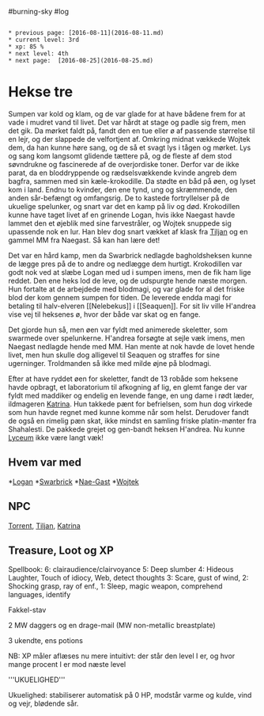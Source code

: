#burning-sky #log

```ad-info

* previous page: [2016-08-11](2016-08-11.md)
* current level: 3rd
* xp: 85 %
* next level: 4th
* next page:  [2016-08-25](2016-08-25.md) 
```

# Hekse tre  
Sumpen var kold og klam, og de var glade for at have bådene frem for at vade i mudret vand til livet. Det var hårdt at stage og padle sig frem, men det gik. Da mørket faldt på, fandt den en tue eller ø af passende størrelse til en lejr, og der slappede de velfortjent af. Omkring midnat vækkede Wojtek dem, da han kunne høre sang, og de så et svagt lys i tågen og mørket. Lys og sang kom langsomt glidende tættere på, og de fleste af dem stod søvndrukne og fascinerede af de overjordiske toner. Derfor var de ikke parat, da en bloddryppende og rædselsvækkende kvinde angreb dem bagfra, sammen med sin kæle-krokodille. Da stødte en båd på øen, og lyset kom i land. Endnu to kvinder, den ene tynd, ung og skræmmende, den anden sår-befængt og omfangsrig. De to kastede fortryllelser på de ukuelige spelunker, og snart var det en kamp på liv og død. Krokodillen kunne have taget livet af en grinende Logan, hvis ikke Naegast havde lammet den et øjeblik med sine farvestråler, og Wojtek snuppede sig upassende nok en lur. Han blev dog snart vækket af klask fra [Tiljan](Tiljan.md) og en gammel MM fra Naegast. Så kan han lære det!
Det var en hård kamp, men da Swarbrick nedlagde bagholdsheksen kunne de lægge pres på de to andre og nedlægge dem hurtigt. Krokodillen var godt nok ved at slæbe Logan med ud i sumpen imens, men de fik ham lige reddet. Den ene heks lod de leve, og de udspurgte hende næste morgen. Hun fortalte at de arbejdede med blodmagi, og var glade for al det friske blod der kom gennem sumpen for tiden. De leverede endda magi for betaling til halv-elveren [[Nelebekus]] i [[Seaquen]]. For sit liv ville H'andrea vise vej til heksenes ø, hvor der både var skat og en fange. 
Det gjorde hun så, men øen var fyldt med animerede skeletter, som swarmede over spelunkerne. H'andrea forsøgte at sejle væk imens, men Naegast nedlagde hende med MM. Han mente at nok havde de lovet hende livet, men hun skulle dog alligevel til Seaquen og straffes for sine ugerninger. Troldmanden så ikke med milde øjne på blodmagi.
Efter at have ryddet øen for skeletter, fandt de 13 robåde som heksene havde opbragt, et laboratorium til afkogning af lig, en glemt fange der var fyldt med maddiker og endelig en levende fange, en ung dame i rødt læder, ildmageren [Katrina](Katrina.md). Hun takkede pænt for befrielsen, som hun dog virkede som hun havde regnet med kunne komme når som helst. Derudover fandt de også en rimelig pæn skat, ikke mindst en samling friske platin-mønter fra Shahalesti. De pakkede grejet og gen-bandt heksen H'andrea. Nu kunne [Lyceum](Lyceum.md) ikke være langt væk!
## Hvem var med 
*[Logan](Logan.md)
*[Swarbrick](Swarbrick%20Everwood.md)
*[Nae-Gast](Nae-Gast%20Oldknist.md)
*[Wojtek](Wojtek.md)
## NPC 
[Torrent](Torrent.md), [Tiljan](Tiljan.md), [Katrina](Katrina.md)
## Treasure, Loot og XP 
Spellbook: 6: clairaudience/clairvoyance 5: Deep slumber 4: Hideous Laughter, Touch of idiocy, Web, detect thoughts 3: Scare, gust of wind, 2: Shocking grasp, ray of enf., 1: Sleep, magic weapon, comprehend languages, identify
Fakkel-stav
2 MW daggers og en drage-mail (MW non-metallic breastplate)
3 ukendte, ens potions
NB: XP måler aflæses nu mere intuitivt: der står den level I er, og hvor mange procent I er mod næste level
'''UKUELIGHED'''
Ukuelighed: stabiliserer automatisk på 0 HP, modstår varme og kulde, vind og vejr, blødende sår.
